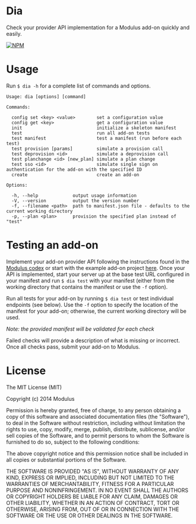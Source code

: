 Dia
===

Check your provider API implementation for a Modulus add-on quickly and easily.

[![NPM](https://nodei.co/npm/dia.png?compact=true)](https://nodei.co/npm/dia/)

# Usage

Run `$ dia -h` for a complete list of commands and options.

    Usage: dia [options] [command]

    Commands:

      config set <key> <value>        set a configuration value
      config get <key>                get a configuration value
      init                            initialize a skeleton manifest
      test                            run all add-on tests
      test manifest                   test a manifest (run before each test)
      test provision [params]         simulate a provision call
      test deprovision <id>           simulate a deprovision call
      test planchange <id> [new_plan] simulate a plan change
      test sso <id>                   simulate single sign on authentication for the add-on with the specified ID
      create                          create an add-on

    Options:

      -h, --help             output usage information
      -V, --version          output the version number
      -f, --filename <path>  path to manifest.json file - defaults to the current working directory
      -p, --plan <plan>      provision the specified plan instead of "test"

# Testing an add-on

Implement your add-on provider API following the instructions found in the
[Modulus codex](https://modulus.io/docs/addons/provider-api) or start with the
example add-on project [here](https://github.com/fiveisprime/example-addon).
Once your API is implemented, start your server up at the base test URL
configured in your manifest and run `$ dia test` with your manifest (either from
the working directory that contains the manifest or use the `-f` option).

Run all tests for your add-on by running `$ dia test` or test individual
endpoints (see below). Use the `-f` option to specify the location of the
manifest for your add-on; otherwise, the current working directory will be used.

_Note: the provided manifest will be validated for each check_

Failed checks will provide a description of what is missing or incorrect. Once
all checks pass, submit your add-on to Modulus.

# License

The MIT License (MIT)

Copyright (c) 2014 Modulus

Permission is hereby granted, free of charge, to any person obtaining a copy of
this software and associated documentation files (the "Software"), to deal in
the Software without restriction, including without limitation the rights to
use, copy, modify, merge, publish, distribute, sublicense, and/or sell copies of
the Software, and to permit persons to whom the Software is furnished to do so,
subject to the following conditions:

The above copyright notice and this permission notice shall be included in all
copies or substantial portions of the Software.

THE SOFTWARE IS PROVIDED "AS IS", WITHOUT WARRANTY OF ANY KIND, EXPRESS OR
IMPLIED, INCLUDING BUT NOT LIMITED TO THE WARRANTIES OF MERCHANTABILITY, FITNESS
FOR A PARTICULAR PURPOSE AND NONINFRINGEMENT. IN NO EVENT SHALL THE AUTHORS OR
COPYRIGHT HOLDERS BE LIABLE FOR ANY CLAIM, DAMAGES OR OTHER LIABILITY, WHETHER
IN AN ACTION OF CONTRACT, TORT OR OTHERWISE, ARISING FROM, OUT OF OR IN
CONNECTION WITH THE SOFTWARE OR THE USE OR OTHER DEALINGS IN THE SOFTWARE.
